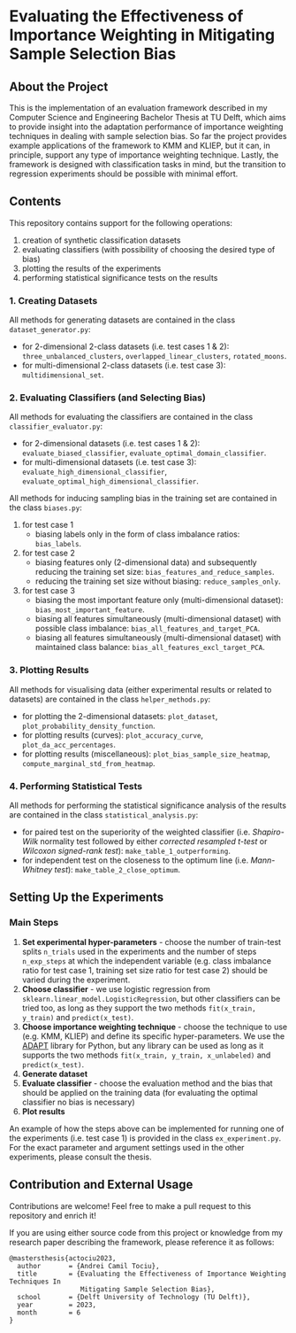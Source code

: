 # Evaluating the Effectiveness of Importance Weighting in Mitigating Sample Selection Bias

## About the Project
This is the implementation of an evaluation framework described in my Computer Science and Engineering
Bachelor Thesis at TU Delft, which aims to provide insight into the adaptation performance of
importance weighting techniques in dealing with sample selection bias.
So far the project provides example applications of the framework to KMM and KLIEP, but it
can, in principle, support any type of importance weighting technique. Lastly, the framework
is designed with classification tasks in mind, but the transition to regression experiments
should be possible with minimal effort.

## Contents
This repository contains support for the following operations:
1. creation of synthetic classification datasets
2. evaluating classifiers (with possibility of choosing the desired type of bias)
3. plotting the results of the experiments
4. performing statistical significance tests on the results

### 1. Creating Datasets
All methods for generating datasets are contained in the class ``dataset_generator.py``:
* for 2-dimensional 2-class datasets (i.e. test cases 1 & 2): ``three_unbalanced_clusters``, ``overlapped_linear_clusters``, ``rotated_moons``.
* for multi-dimensional 2-class datasets (i.e. test case 3): ``multidimensional_set``.

### 2. Evaluating Classifiers (and Selecting Bias)
All methods for evaluating the classifiers are contained in the class ``classifier_evaluator.py``:
* for 2-dimensional datasets (i.e. test cases 1 & 2): ``evaluate_biased_classifier``, ``evaluate_optimal_domain_classifier``.
* for multi-dimensional datasets (i.e. test case 3): ``evaluate_high_dimensional_classifier``, ``evaluate_optimal_high_dimensional_classifier``.

All methods for inducing sampling bias in the training set are contained in the class ``biases.py``:
1. for test case 1
    * biasing labels only in the form of class imbalance ratios: ``bias_labels``.
2. for test case 2
    * biasing features only (2-dimensional data) and subsequently reducing the training set size: ``bias_features_and_reduce_samples``.
    * reducing the training set size without biasing: ``reduce_samples_only``.
3. for test case 3
    * biasing the most important feature only (multi-dimensional dataset): ``bias_most_important_feature``.
    * biasing all features simultaneously (multi-dimensional dataset) with possible class imbalance:
``bias_all_features_and_target_PCA``.
    * biasing all features simultaneously (multi-dimensional dataset) with maintained class balance:
``bias_all_features_excl_target_PCA``.

### 3. Plotting Results
All methods for visualising data (either experimental results or related to datasets)
are contained in the class ``helper_methods.py``:
* for plotting the 2-dimensional datasets: ``plot_dataset``, ``plot_probability_density_function``.
* for plotting results (curves): ``plot_accuracy_curve``, ``plot_da_acc_percentages``.
* for plotting results (miscellaneous): ``plot_bias_sample_size_heatmap``, ``compute_marginal_std_from_heatmap``.

### 4. Performing Statistical Tests
All methods for performing the statistical significance analysis of the results are contained
in the class ``statistical_analysis.py``:
* for paired test on the superiority of the weighted classifier (i.e. _Shapiro-Wilk_ normality test followed by either
_corrected resampled t-test_ or _Wilcoxon signed-rank test_): ``make_table_1_outperforming``.
* for independent test on the closeness to the optimum line (i.e. _Mann-Whitney test_): ``make_table_2_close_optimum``.

## Setting Up the Experiments

### Main Steps
1. __Set experimental hyper-parameters__ - choose the number of train-test splits ``n_trials`` used in the
experiments and the number of steps ``n_exp_steps`` at which the independent variable (e.g. class imbalance ratio
for test case 1, training set size ratio for test case 2) should be varied during the experiment.
2. __Choose classifier__ - we use logistic regression from ``sklearn.linear_model.LogisticRegression``, but other
classifiers can be tried too, as long as they support the two methods ``fit(x_train, y_train)`` and
``predict(x_test)``.
3. __Choose importance weighting technique__ - choose the technique to use (e.g. KMM, KLIEP) and define its
specific hyper-parameters. We use the [ADAPT](https://adapt-python.github.io/adapt/) library for Python, but any library
can be used as long as it supports the two methods ``fit(x_train, y_train, x_unlabeled)`` and ``predict(x_test)``.
4. __Generate dataset__
5. __Evaluate classifier__ - choose the evaluation method and the bias that should be applied on the training
data (for evaluating the optimal classifier no bias is necessary)
6. __Plot results__

An example of how the steps above can be implemented for running one of the experiments (i.e. test case 1) is
provided in the class ``ex_experiment.py``. For the exact parameter and argument settings used in the other experiments,
please consult the thesis.

## Contribution and External Usage
Contributions are welcome! Feel free to make a pull request to this repository and enrich it!

If you are using either source code from this project or knowledge from my research paper
describing the framework, please reference it as follows:

```
@mastersthesis{actociu2023,
  author       = {Andrei Camil Tociu}, 
  title        = {Evaluating the Effectiveness of Importance Weighting Techniques In
                  Mitigating Sample Selection Bias},
  school       = {Delft University of Technology (TU Delft)},
  year         = 2023,
  month        = 6
}
```